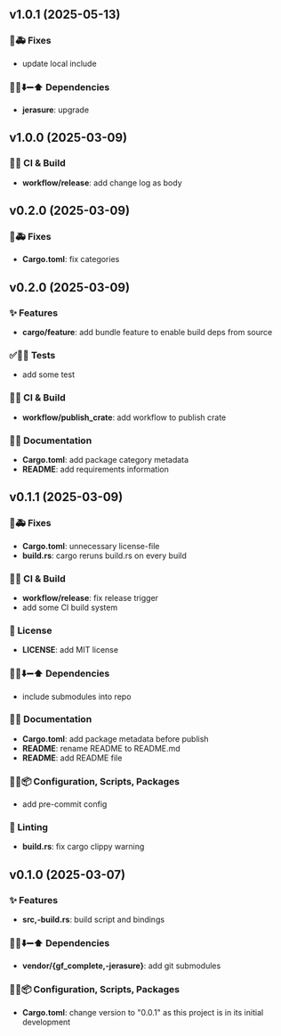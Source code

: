 ## v1.0.1 (2025-05-13)

### 🐛🚑️ Fixes

- update local include

### 📌➕⬇️➖⬆️ Dependencies

- **jerasure**: upgrade

## v1.0.0 (2025-03-09)

### 💚👷 CI & Build

- **workflow/release**: add change log as body

## v0.2.0 (2025-03-09)

### 🐛🚑️ Fixes

- **Cargo.toml**: fix categories

## v0.2.0 (2025-03-09)

### ✨ Features

- **cargo/feature**: add bundle feature to enable build deps from source

### ✅🤡🧪 Tests

- add some test

### 💚👷 CI & Build

- **workflow/publish_crate**: add workflow to publish crate

### 📝💡 Documentation

- **Cargo.toml**: add package category metadata
- **README**: add requirements information

## v0.1.1 (2025-03-09)

### 🐛🚑️ Fixes

- **Cargo.toml**: unnecessary license-file
- **build.rs**: cargo reruns build.rs on every build

### 💚👷 CI & Build

- **workflow/release**: fix release trigger
- add some CI build system

### 📄 License

- **LICENSE**: add MIT license

### 📌➕⬇️➖⬆️ Dependencies

- include submodules into repo

### 📝💡 Documentation

- **Cargo.toml**: add package metadata before publish
- **README**: rename README to README.md
- **README**: add README file

### 🔧🔨📦️ Configuration, Scripts, Packages

- add pre-commit config

### 🚨 Linting

- **build.rs**: fix cargo clippy warning

## v0.1.0 (2025-03-07)

### ✨ Features

- **src,-build.rs**: build script and bindings

### 📌➕⬇️➖⬆️ Dependencies

- **vendor/{gf_complete,-jerasure}**: add git submodules

### 🔧🔨📦️ Configuration, Scripts, Packages

- **Cargo.toml**: change version to "0.0.1" as this project is in its initial development
